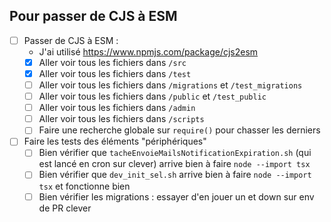 ## Pour passer de CJS à ESM

- [ ] Passer de CJS à ESM :
  - J'ai utilisé https://www.npmjs.com/package/cjs2esm
  - [x] Aller voir tous les fichiers dans `/src`
  - [x] Aller voir tous les fichiers dans `/test`
  - [ ] Aller voir tous les fichiers dans `/migrations` et `/test_migrations`
  - [ ] Aller voir tous les fichiers dans `/public` et `/test_public`
  - [ ] Aller voir tous les fichiers dans `/admin`
  - [ ] Aller voir tous les fichiers dans `/scripts`
  - [ ] Faire une recherche globale sur `require()` pour chasser les derniers
- [ ] Faire les tests des éléments "périphériques"
  - [ ] Bien vérifier que `tacheEnvoieMailsNotificationExpiration.sh` (qui est lancé en cron sur clever) arrive bien à faire `node --import tsx`
  - [ ] Bien vérifier que `dev_init_sel.sh` arrive bien à faire `node --import tsx` et fonctionne bien
  - [ ] Bien vérifier les migrations : essayer d'en jouer un et down sur env de PR clever
